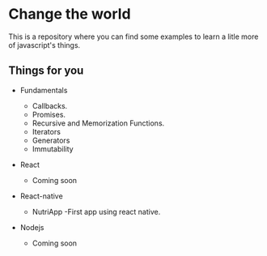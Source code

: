 # Change the world
This is a repository where you can find some examples to learn a litle more of javascript's things.

## Things for you

- Fundamentals
    * Callbacks.
    * Promises.
    * Recursive and Memorization Functions.
    * Iterators
    * Generators
    * Immutability


- React
    - Coming soon
- React-native
    - NutriApp
        -First app using react native.
- Nodejs
    - Coming soon